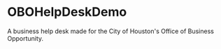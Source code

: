 # OBOHelpDeskDemo
A business help desk made for the City of Houston's Office of Business Opportunity.
